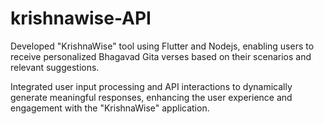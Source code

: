 # krishnawise-API
Developed "KrishnaWise" tool using Flutter and Nodejs, enabling users to receive personalized Bhagavad Gita verses based on their scenarios and relevant suggestions.

Integrated user input processing and API interactions to dynamically generate meaningful responses, enhancing the user experience and engagement with the "KrishnaWise" application.
